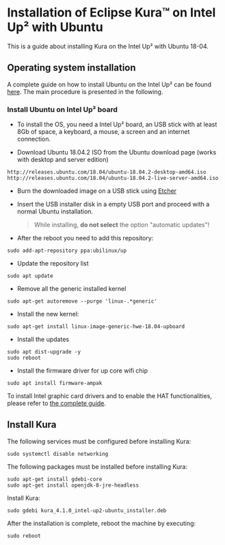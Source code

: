 # Installation of Eclipse Kura™ on Intel Up² with Ubuntu

This is a guide about installing Kura on the Intel Up² with Ubuntu 18-04.

## Operating system installation

A complete guide on how to install Ubuntu on the Intel Up² can be found [here](https://wiki.up-community.org/Ubuntu).
The main procedure is presented in the following.

### Install Ubuntu on Intel Up² board

- To install the OS, you need a Intel Up² board, an USB stick with at least 8Gb of space, a keyboard, a mouse, a screen and an internet connection.

- Download Ubuntu 18.04.2 ISO from the Ubuntu download page (works with desktop and server edition)

```
http://releases.ubuntu.com/18.04/ubuntu-18.04.2-desktop-amd64.iso 
http://releases.ubuntu.com/18.04/ubuntu-18.04.2-live-server-amd64.iso
```

- Burn the downloaded image on a USB stick using [Etcher](https://etcher.io)

- Insert the USB installer disk in a empty USB port and proceed with a normal Ubuntu installation.
  > While installing, **do not select** the option "automatic updates"!

- After the reboot you need to add this repository:
```
sudo add-apt-repository ppa:ubilinux/up
```

- Update the repository list
```
sudo apt update
```

- Remove all the generic installed kernel
```
sudo apt-get autoremove --purge 'linux-.*generic'
```

- Install the new kernel:
```
sudo apt-get install linux-image-generic-hwe-18.04-upboard
```

- Install the updates
```
sudo apt dist-upgrade -y
sudo reboot
```

- Install the firmware driver for up core wifi chip
```
sudo apt install firmware-ampak
```

To install Intel graphic card drivers and to enable the HAT functionalities, please refer to [the complete guide](https://wiki.up-community.org/Ubuntu).

## Install Kura

The following services must be configured before installing Kura:
```
sudo systemctl disable networking
```
The following packages must be installed before installing Kura:
```
sudo apt-get install gdebi-core
sudo apt-get install openjdk-8-jre-headless
```
Install Kura:
```
sudo gdebi kura_4.1.0_intel-up2-ubuntu_installer.deb
```
After the installation is complete, reboot the machine by executing:
```
sudo reboot
```